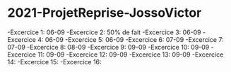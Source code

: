 # 2021-ProjetReprise-JossoVictor
-Excercice 1: 06-09
-Excercice 2: 50% de fait
-Excercice 3: 06-09
-Excercice 4: 06-09
-Excercice 5: 06-09
-Excercice 6: 07-09
-Excercice 7: 07-09
-Excercice 8: 08-09
-Excercice 9: 09-09
-Excercice 10: 09-09
-Excercice 11: 09-09
-Excercice 12: 09-09
-Excercice 13: 09-09
-Excercice 14:
-Excercice 15:
-Excercice 16:


